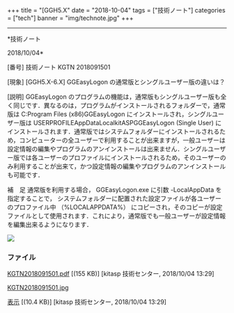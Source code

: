 ﻿+++
title = "[GGH5.X"
date = "2018-10-04"
tags = ["技術ノート"]
categories = ["tech"]
banner = "img/technote.jpg"
+++

-----------------------------------------------------------------------------------------------------------------------------

*技術ノート

2018/10/04*


[番号]
技術ノート KGTN 2018091501

[現象]
[GGH5.X-6.X] GGEasyLogon の通常版とシングルユーザー版の違いは？

[説明]
GGEasyLogon
のプログラムの機能は，通常版もシングルユーザー版も全く同じです．異なるのは，プログラムがインストールされるフォルダーで，通常版は
C:Program Files (x86)GGEasyLogon
にインストールされ，シングルユーザー版は
USERPROFILEAppDataLocalkitASPGGEasyLogon (Single User)
にインストールされます．通常版ではシステムフォルダーにインストールされるため，コンピューターの全ユーザーで利用することが出来ますが，一般ユーザーは設定情報の編集やプログラムのアンインストールは出来ません．シングルユーザー版では各ユーザーのプロファイルにインストールされるため，そのユーザーのみ利用することが出来て，かつ設定情報の編集やプログラムのアンインストールも可能です．

補　足
通常版を利用する場合， GGEasyLogon.exe に引数 -LocalAppData
を指定することで，
システムフォルダーに配置された設定ファイルが各ユーザーのプロファイル中
（%LOCALAPPDATA%）
にコピーされ，そのコピーが設定ファイルとして使用されます．これにより，通常版でも一般ユーザーが設定情報を編集出来るようになります．

![](http://techreport.kitasp.net/attachments/download/4169/KGTN2018091501.jpg)


### ファイル

 
 


[KGTN2018091501.pdf](http://techreport.kitasp.net/attachments/download/4168/KGTN2018091501.pdf)
 [(155 KB)] [kitasp 技術センター, 2018/10/04
13:29]

[KGTN2018091501.jpg](http://techreport.kitasp.net/attachments/download/4169/KGTN2018091501.jpg)

[表示](http://techreport.kitasp.net/attachments/4169/KGTN2018091501.jpg "表示")
 [(10.4 KB)] [kitasp 技術センター, 2018/10/04
13:29]


 


 

